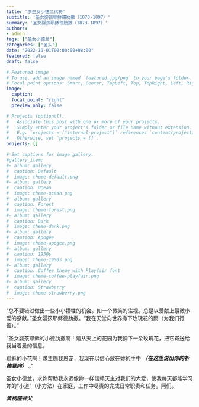 ```yaml
---
title: '求圣女小德兰代祷'
subtitle: '圣女婴孩耶稣德肋撒（1873-1897）'
summary: '圣女婴孩耶稣德肋撒（1873-1897）'
authors:
- admin
tags: ["圣女小德兰"]
categories: ["圣人"]
date: "2022-10-01T00:00:00+08:00"
featured: false
draft: false

# Featured image
# To use, add an image named `featured.jpg/png` to your page's folder.
# Focal point options: Smart, Center, TopLeft, Top, TopRight, Left, Right, BottomLeft, Bottom, BottomRight
image:
  caption:
  focal_point: "right"
  preview_only: false

# Projects (optional).
#   Associate this post with one or more of your projects.
#   Simply enter your project's folder or file name without extension.
#   E.g. `projects = ["internal-project"]` references `content/project/deep-learning/index.md`.
#   Otherwise, set `projects = []`.
projects: []

# Set captions for image gallery.
#gallery_item:
#- album: gallery
#  caption: Default
#  image: theme-default.png
#- album: gallery
#  caption: Ocean
#  image: theme-ocean.png
#- album: gallery
#  caption: Forest
#  image: theme-forest.png
#- album: gallery
#  caption: Dark
#  image: theme-dark.png
#- album: gallery
#  caption: Apogee
#  image: theme-apogee.png
#- album: gallery
#  caption: 1950s
#  image: theme-1950s.png
#- album: gallery
#  caption: Coffee theme with Playfair font
#  image: theme-coffee-playfair.png
#- album: gallery
#  caption: Strawberry
#  image: theme-strawberry.png
---
```


“总不要错过做出一些小小牺牲的机会。如一个微笑的注视。总是以爱献上最微小爱的祭献。”圣女婴孩耶稣德肋撒。“我在天堂向世界撒下玫瑰花的雨（为我们行善）。”

“圣女婴孩耶稣的小德肋撒啊！请从天上的花园为我摘下一朵玫瑰花，把它寄送给我当着爱的信息。

耶稣的小花啊！求主赐我恩宠，我现在以信心放在妳的手中 ___（在这里说出你的祈祷意向）___ 。”

圣女小德兰，求妳帮助我永远像妳一样信赖天主对我们的大爱，使我每天都能学习妳的“小道”（小方法）在家庭，工作中尽责的完成日常职责和任务。阿们。

___黄柄隆神父___
